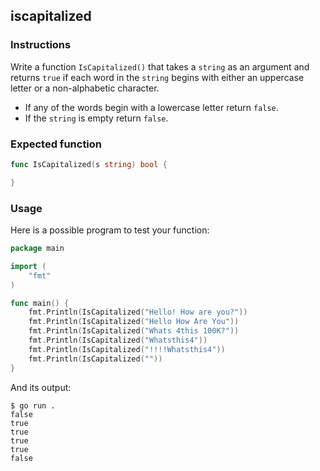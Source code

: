 ## iscapitalized

### Instructions

Write a function `IsCapitalized()` that takes a `string` as an argument and returns `true` if each word in the `string` begins with either an uppercase letter or a non-alphabetic character.

- If any of the words begin with a lowercase letter return `false`.
- If the `string` is empty return `false`.

### Expected function

```go
func IsCapitalized(s string) bool {

}
```

### Usage

Here is a possible program to test your function:

```go
package main

import (
	"fmt"
)

func main() {
	fmt.Println(IsCapitalized("Hello! How are you?"))
	fmt.Println(IsCapitalized("Hello How Are You"))
	fmt.Println(IsCapitalized("Whats 4this 100K?"))
	fmt.Println(IsCapitalized("Whatsthis4"))
	fmt.Println(IsCapitalized("!!!!Whatsthis4"))
	fmt.Println(IsCapitalized(""))
}
```

And its output:

```console
$ go run .
false
true
true
true
true
false
```
